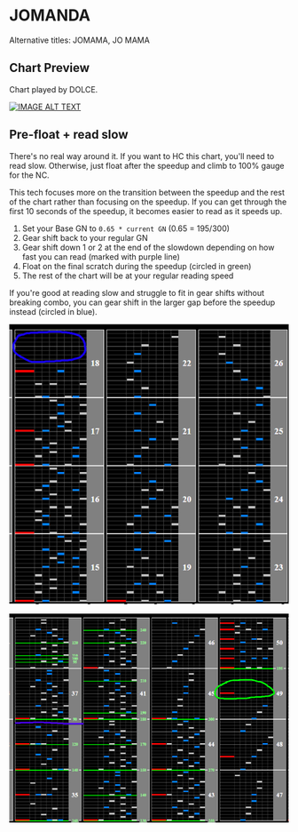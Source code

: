 # JOMANDA

Alternative titles: JOMAMA, JO MAMA

## Chart Preview
Chart played by DOLCE.

[![IMAGE ALT TEXT](http://img.youtube.com/vi/lMy14ZTfylQ/0.jpg)](https://youtu.be/lMy14ZTfylQ?t=44 "【歴代トップ】JOMANDA (A) MAX-81 (3755) / played by DOLCE. / beatmania IIDX26 Rootage")

## Pre-float + read slow

There's no real way around it. If you want to HC this chart, you'll need to read slow. Otherwise, just float after the speedup and climb to 100% gauge for the NC.

This tech focuses more on the transition between the speedup and the rest of the chart rather than focusing on the speedup. If you can get through the first 10 seconds of the speedup, it becomes easier to read as it speeds up.

1. Set your Base GN to ``0.65 * current GN`` (0.65 = 195/300)
2. Gear shift back to your regular GN
3. Gear shift down 1 or 2 at the end of the slowdown depending on how fast you can read (marked with purple line)
4. Float on the final scratch during the speedup (circled in green)
5. The rest of the chart will be at your regular reading speed

If you're good at reading slow and struggle to fit in gear shifts without breaking combo, you can gear shift in the larger gap before the speedup instead (circled in blue).

![jomama circled float](JO1.png "JOMANDA Alternative Float spot")

![jomama speedups](JO2.png "JOMANDA Speedup Float")